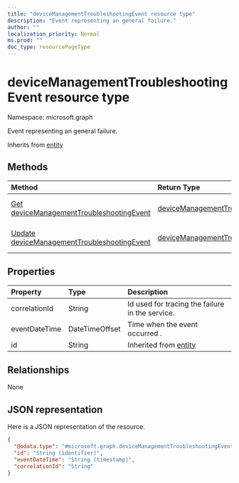```yaml
---
title: "deviceManagementTroubleshootingEvent resource type"
description: "Event representing an general failure."
author: ""
localization_priority: Normal
ms.prod: ""
doc_type: resourcePageType
---
```


# deviceManagementTroubleshootingEvent resource type


Namespace: microsoft.graph

Event representing an general failure.


Inherits from [entity](../resources/entity.md)

## Methods
|Method|Return Type|Description|
|:---|:---|:---|
|[Get deviceManagementTroubleshootingEvent](../api/devicemanagementtroubleshootingevent-get.md)|[deviceManagementTroubleshootingEvent](../resources/devicemanagementtroubleshootingevent.md)|Read properties and relationships of the [deviceManagementTroubleshootingEvent](../resources/devicemanagementtroubleshootingevent.md) object.|
|[Update deviceManagementTroubleshootingEvent](../api/devicemanagementtroubleshootingevent-update.md)|[deviceManagementTroubleshootingEvent](../resources/devicemanagementtroubleshootingevent.md)|Update the properties of a [deviceManagementTroubleshootingEvent](../resources/devicemanagementtroubleshootingevent.md) object.|

## Properties
|Property|Type|Description|
|:---|:---|:---|
|correlationId|String|Id used for tracing the failure in the service.|
|eventDateTime|DateTimeOffset|Time when the event occurred .|
|id|String| Inherited from [entity](../resources/entity.md)|

## Relationships
None

## JSON representation
Here is a JSON representation of the resource.
<!-- {
  "blockType": "resource",
  "keyProperty": "id",
  "@odata.type": "microsoft.graph.deviceManagementTroubleshootingEvent",
  "baseType": "microsoft.graph.entity",
  "openType": false
}
-->
``` json
{
  "@odata.type": "#microsoft.graph.deviceManagementTroubleshootingEvent",
  "id": "String (identifier)",
  "eventDateTime": "String (timestamp)",
  "correlationId": "String"
}
```

